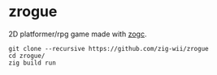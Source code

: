 # zrogue

2D platformer/rpg game made with [zogc](https://github.com/zig-wii/zogc).

```
git clone --recursive https://github.com/zig-wii/zrogue
cd zrogue/
zig build run
```
